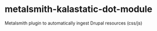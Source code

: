 # metalsmith-kalastatic-dot-module
Metalsmith plugin to automatically ingest Drupal resources (css/js)
